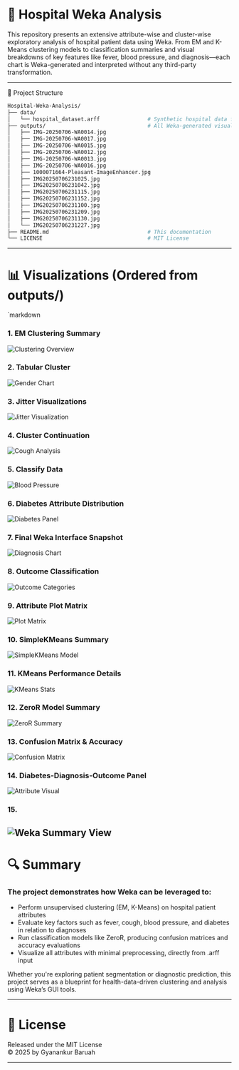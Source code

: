 # 🏥 Hospital Weka Analysis

This repository presents an extensive attribute-wise and cluster-wise exploratory analysis of hospital patient data using Weka. From EM and K-Means clustering models to classification summaries and visual breakdowns of key features like fever, blood pressure, and diagnosis—each chart is Weka-generated and interpreted without any third-party transformation.

---

📂 Project Structure

```bash
Hospital-Weka-Analysis/
├── data/
│   └── hospital_dataset.arff               # Synthetic hospital data for clustering & classification
├── outputs/                                # All Weka-generated visualizations (see below)
│   ├── IMG-20250706-WA0014.jpg
│   ├── IMG-20250706-WA0017.jpg
│   ├── IMG-20250706-WA0015.jpg
│   ├── IMG-20250706-WA0012.jpg
│   ├── IMG-20250706-WA0013.jpg
│   ├── IMG-20250706-WA0016.jpg
│   ├── 1000071664-Pleasant-ImageEnhancer.jpg
│   ├── IMG20250706231025.jpg
│   ├── IMG20250706231042.jpg
│   ├── IMG20250706231115.jpg
│   ├── IMG20250706231152.jpg
│   ├── IMG20250706231100.jpg
│   ├── IMG20250706231209.jpg
│   ├── IMG20250706231130.jpg
│   └── IMG20250706231227.jpg
├── README.md                               # This documentation
└── LICENSE                                 # MIT License
```

---

# 📊 Visualizations (Ordered from outputs/)

`markdown

### 1. EM Clustering Summary
![Clustering Overview](outputs/IMG-20250706-WA0014.jpg)

### 2. Tabular Cluster 
![Gender Chart](outputs/IMG-20250706-WA0017.jpg)

### 3. Jitter Visualizations
![Jitter Visualization](outputs/IMG-20250706-WA0015.jpg)

### 4. Cluster Continuation
![Cough Analysis](outputs/IMG-20250706-WA0012.jpg)

### 5. Classify Data
![Blood Pressure](outputs/IMG-20250706-WA0013.jpg)

### 6. Diabetes Attribute Distribution
![Diabetes Panel](outputs/IMG-20250706-WA0016.jpg)

### 7. Final Weka Interface Snapshot
![Diagnosis Chart](outputs/1000071664-Pleasant-ImageEnhancer.jpg)

### 8. Outcome Classification
![Outcome Categories](outputs/IMG_20250706_231025.jpg)

### 9. Attribute Plot Matrix
![Plot Matrix](outputs/IMG_20250706_231042.jpg)

### 10. SimpleKMeans Summary
![SimpleKMeans Model](outputs/IMG_20250706_231115.jpg)

### 11. KMeans Performance Details
![KMeans Stats](outputs/IMG_20250706_231152.jpg)

### 12. ZeroR Model Summary
![ZeroR Summary](outputs/IMG_20250706_231100.jpg)

### 13. Confusion Matrix & Accuracy
![Confusion Matrix](outputs/IMG_20250706_231209.jpg)

### 14. Diabetes-Diagnosis-Outcome Panel
![Attribute Visual](outputs/IMG_20250706_231130.jpg)

### 15. 
![Weka Summary View](outputs/IMG_20250706_231227.jpg)
---

# 🔍 Summary

### The project demonstrates how Weka can be leveraged to:

- Perform unsupervised clustering (EM, K-Means) on hospital patient attributes
- Evaluate key factors such as fever, cough, blood pressure, and diabetes in relation to diagnoses
- Run classification models like ZeroR, producing confusion matrices and accuracy evaluations
- Visualize all attributes with minimal preprocessing, directly from .arff input

Whether you're exploring patient segmentation or diagnostic prediction, this project serves as a blueprint for health-data-driven clustering and analysis using Weka’s GUI tools.

---

# 🧾 License

Released under the MIT License  
© 2025 by Gyanankur Baruah

---
